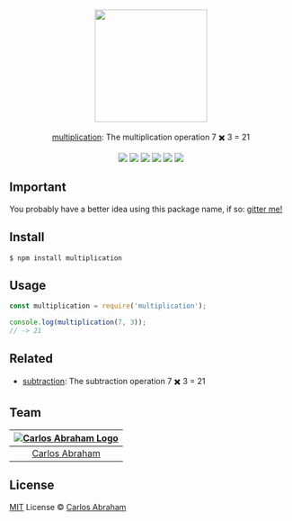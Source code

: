 <p align="center">
	<br>
	<a href="https://npmjs.com/package/multiplication"><img src="https://cdn.abranhe.com/projects/multiplication/logo.svg" width="200"></a>
	<br>
	<br>
	<a href="https://npmjs.com/multiplication">multiplication</a>: The multiplication operation 7 ✖️ 3 = 21
	<br>
</p>

<p align="center">
	<a href="https://travis-ci.org/abranhe/multiplication"><img src="https://img.shields.io/travis/abranhe/multiplication.svg?logo=travis" /></a>
	<a href="https://github.com/abranhe"><img src="https://abranhe.com/badge.svg"></a>
	<a href="https://cash.me/$abranhe"><img src="https://cdn.abranhe.com/badges/cash-me.svg"></a>
	<a href="https://patreon.com/abranhe"><img src="https://cdn.abranhe.com/badges/patreon.svg" /></a>
	<a href="https://github.com/abranhe/multiplication/blob/master/license"><img src="https://img.shields.io/github/license/abranhe/multiplication.svg" /></a>
  <a href="https://npmjs.com/package/multiplication"><img src="https://img.shields.io/npm/v/multiplication.svg"></a>
</p>

## Important

You probably have a better idea using this package name, if so: [gitter me!](https://gitter.im/abranhe)

## Install

```
$ npm install multiplication
```

## Usage

```js
const multiplication = require('multiplication');

console.log(multiplication(7, 3));
// -> 21
```

## Related

- [subtraction][subtraction]: The subtraction operation 7 ✖️ 3 = 21

## Team

|[![Carlos Abraham Logo][abranhe-img]][abranhe]|
| :-: |
| [Carlos Abraham][abranhe] |

## License

[MIT][license] License © [Carlos Abraham][abranhe]

<!-------------------- Links ------------------------>
[abranhe]: https://github.com/abranhe
[abranhe-img]: https://avatars3.githubusercontent.com/u/21347264?s=50
[license]: https://github.com/abranhe/multiplication/blob/master/license
[subtraction]: https://github.com/abranhe/subtraction
